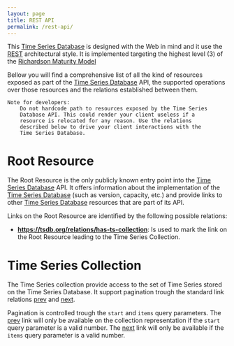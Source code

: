 ```yaml
---
layout: page
title: REST API
permalink: /rest-api/
---
```


This [Time Series Database][tsdb] is designed with the Web in mind
and it use the [REST][rest] architectural style. It is implemented
targeting the highest level (3) of the [Richardson Maturity Model][rmm]

Bellow you will find a comprehensive list of all the kind of resources
exposed as part of the [Time Series Database][tsdb] API, the supported
operations over those resources and the relations established between
them.

    Note for developers:
        Do not hardcode path to resources exposed by the Time Series
        Database API. This could render your client useless if a
        resource is relocated for any reason. Use the relations
        described below to drive your client interactions with the
        Time Series Database.

# Root Resource

The Root Resource is the only publicly known entry point into the
[Time Series Database][tsdb] API. It offers information about the
implementation of the [Time Series Database][tsdb] (such as version,
capacity, etc.) and provide links to other [Time Series Database][tsdb]
resources that are part of its API.

Links on the Root Resource are identified by the following possible
relations:

 - **https://tsdb.org/relations/has-ts-collection**: Is used to mark
   the link on the Root Resource leading to the Time Series Collection.

# Time Series Collection

The Time Series collection provide access to the set of Time Series
stored on the Time Series Database. It support pagination trough the
standard link relations [prev][ltp] and [next][ltn].

Pagination is controlled trough the `start` and `items` query
parameters. The [prev][ltp] link will only be available on the
collection representation if the `start` query parameter is a valid
number. The [next][ltn] link will only be available if the `items`
query parameter is a valid number.

[ltn]: https://www.w3.org/TR/html5/links.html#link-type-next
[ltp]: https://www.w3.org/TR/html5/links.html#link-type-prev
[rest]: https://en.wikipedia.org/wiki/Representational_state_transfer
[rmm]: http://martinfowler.com/articles/richardsonMaturityModel.html
[tsdb]: https://en.wikipedia.org/wiki/Time_series_database
